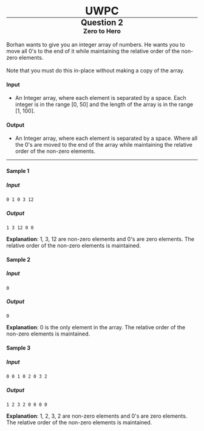 <div align="center" >
    <h1 style="margin:0px"> UWPC </h1>
    <hr style="margin:0px">
    <h2 style="margin:0px"> Question 2 </h2>
    <h3 style="margin:0px"> Zero to Hero </h3>
</div>
<br>
Borhan wants to give you an integer array of numbers. He wants you to move all 0's to the end of it while maintaining the relative order of the non-zero elements.
<br>
<br>
Note that you must do this in-place without making a copy of the array.

#### Input
 - An Integer array, where each element is separated by a space. Each integer is in the range [0, 50] and the length of the array is in the range [1, 100].

#### Output
 - An Integer array, where each element is separated by a space. Where all the 0's are moved to the end of the array while maintaining the relative order of the non-zero elements.

<hr>

#### Sample 1
##### Input
```
0 1 0 3 12
```
##### Output
```
1 3 12 0 0
```
**Explanation**: 1, 3, 12 are non-zero elements and 0's are zero elements. The relative order of the non-zero elements is maintained.

#### Sample 2
##### Input
```
0
```
##### Output
```
0
```
**Explanation**: 0 is the only element in the array. The relative order of the non-zero elements is maintained.

#### Sample 3
##### Input
```
0 0 1 0 2 0 3 2
```
##### Output
```
1 2 3 2 0 0 0 0
```
**Explanation**: 1, 2, 3, 2 are non-zero elements and 0's are zero elements. The relative order of the non-zero elements is maintained.